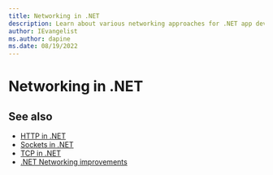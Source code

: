 ```yaml
---
title: Networking in .NET
description: Learn about various networking approaches for .NET app development.
author: IEvangelist
ms.author: dapine
ms.date: 08/19/2022
---
```


# Networking in .NET



## See also

- [HTTP in .NET](../http/http-overview.md)
- [Sockets in .NET](../sockets/sockets-overview.md)
- [TCP in .NET](../tcp/tcp-overview.md)
- [.NET Networking improvements](https://devblogs.microsoft.com/dotnet/dotnet-6-networking-improvements)